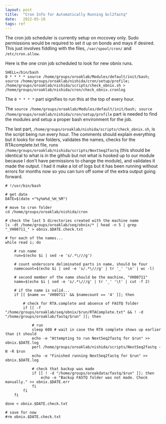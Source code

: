 ```yaml
---
layout: post
title:  "Cron Info for Automatically Running bcl2fastq"
date:   2022-05-18
tags: ref
---
```


The cron job scheduler is currently setup on mccovey only. Sudo permissions would be required to set it up on bonds and mays if desired. This just involves fiddling with the files, `/var/spool/cron/` and `/etc/cron.allow`.

Here is the one cron job scheduled to look for new obnix runs.
```
SHELL=/bin/bash
0 * * * * source /home/groups/oroaklab/Modules/default/init/bash; source /home/groups/oroaklab/nishida/cron/setup/profile; /home/groups/oroaklab/nishida/scripts/check_obnix.sh > /home/groups/oroaklab/nishida/cron/check_obnix.cronlog
```

The `0 * * * *` part signifies to run this at the top of every hour.

The `source /home/groups/oroaklab/Modules/default/init/bash; source /home/groups/oroaklab/nishida/cron/setup/profile` part is needed to find the modules and setup a proper bash environment for the job.

The last part, `/home/groups/oroaklab/nishida/scripts/check_obnix.sh`, is the script being run every hour. The comments should explain everything but it looks for new folders, validates the names, checks for the RTAcomplete.txt file, runs `/home/groups/oroaklab/nishida/scripts/NextSeq2fastq` (this should be identical to what is in the github but not what is hooked up to our module because I don't have permissions to change the module), and validates it made the output. I had it make a lot of logs but it has been running without errors for months now so you can turn off some of the extra output going forward.
```
# !/usr/bin/bash

# get date
DATE=$(date +"%y%m%d_%H_%M")

# move to cron folder
cd /home/groups/oroaklab/nishida/cron

# check the last 5 directories created with the machine name
ls -dt /home/groups/oroaklab/seq/obnix/* | head -n 5 | grep "_VH00711_" > obnix.$DATE.check.txt

# for each of the names...
while read i; do

	# run name
	run=$(echo $i | sed -e 's/.*\///g')

	# count underscore deliminated parts in name, should be four
	namecount=$(echo $i | sed -e 's/.*\///g' | tr '_' '\n' | wc -l)

	# second member of the name should be the machine, "VH00711"
	name=$(echo $i | sed -e 's/.*\///g' | tr '_' '\t' | cut -f 2)

	# if the name is valid...
	if [[ $name == 'VH00711' && $namecount == '4' ]]; then

		# check for RTA.complete and absence of FASTQ folder
		if [[ -f "/home/groups/oroaklab/seq/obnix/$run/RTAComplete.txt" && ! -d "/home/groups/oroaklab/fastq/$run" ]]; then

			# run
			sleep 600 # wait in case the RTA complete shows up earlier than it should
			echo -e "Attempting to run NextSeq2fastq for $run" >> obnix.$DATE.log
			perl /home/groups/oroaklab/nishida/scripts/NextSeq2fastq -N -R $run
			echo -e "Finished running NextSeq2fastq for $run" >> obnix.$DATE.log

			# check that backup was made
			if [[ ! -d "/home/groups/oroakdata/fastq/$run" ]]; then
				echo -e "Backup FASTQ folder was not made. Check manually." >> obnix.$DATE.err
			fi
		fi
	fi

done < obnix.$DATE.check.txt

# save for now
#rm obnix.$DATE.check.txt
```
